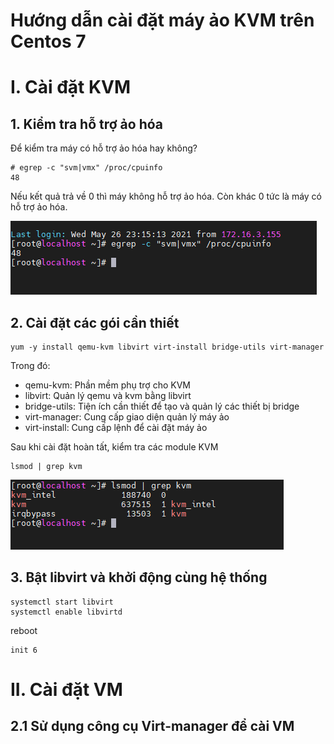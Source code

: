 # Hướng dẫn cài đặt máy ảo KVM trên Centos 7
# I. Cài đặt KVM
## 1. Kiểm tra hỗ trợ ảo hóa
Để kiểm tra máy có hỗ trợ ảo hóa hay không?
```
# egrep -c "svm|vmx" /proc/cpuinfo
48
```
Nếu kết quả trả về 0 thì máy không hỗ trợ ảo hóa. Còn khác 0 tức là máy có hỗ trợ ảo hóa.

![](../images/create-vm-kvm/checksupportkvm.png)

## 2. Cài đặt các gói cần thiết

```
yum -y install qemu-kvm libvirt virt-install bridge-utils virt-manager
```

Trong đó: 
  - qemu-kvm: Phần mềm phụ trợ cho KVM
  - libvirt: Quản lý qemu và kvm bằng libvirt
  - bridge-utils: Tiện ích cần thiết để tạo và quản lý các thiết bị bridge
  - virt-manager: Cung cấp giao diện quản lý máy ảo
  - virt-install: Cung cấp lệnh để cài đặt máy ảo

Sau khi cài đặt hoàn tất, kiểm tra các module KVM

```
lsmod | grep kvm
```
![](../images/create-vm-kvm/modulekvm.png)


## 3. Bật libvirt và khởi động cùng hệ thống

```
systemctl start libvirt
systemctl enable libvirtd

```

reboot
```
init 6
```

# II. Cài đặt VM
## 2.1 Sử dụng công cụ Virt-manager để cài VM

